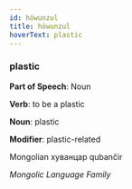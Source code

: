 ```yaml
---
id: höwunzul
title: höwunzul
hoverText: plastic
---
```


### plastic

**Part of Speech**: Noun

**Verb**: to be a plastic

**Noun**: plastic

**Modifier**: plastic-related

Mongolian хуванцар qubančir  

*Mongolic Language Family*